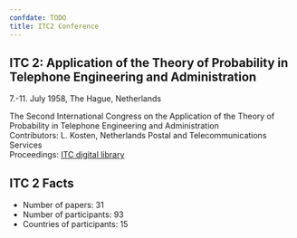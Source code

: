 ```yaml
---
confdate: TODO
title: ITC2 Conference
---
```


## ITC 2: Application of the Theory of Probability in Telephone Engineering and Administration

7.-11. July 1958, The Hague, Netherlands

The Second International Congress on the Application of the Theory of Probability in Telephone Engineering and Administration<br/>
Contributors: L. Kosten, Netherlands Postal and Telecommunications Services<br/>
Proceedings: [ITC digital library](/itc-library/itc2.html)

## ITC 2 Facts

  * Number of papers: 31
  * Number of participants: 93
  * Countries of participants: 15

